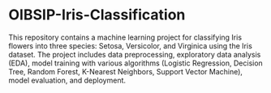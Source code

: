 # OIBSIP-Iris-Classification
This repository contains a machine learning project for classifying Iris flowers into three species: Setosa, Versicolor, and Virginica using the Iris dataset. The project includes data preprocessing, exploratory data analysis (EDA), model training with various algorithms (Logistic Regression, Decision Tree, Random Forest, K-Nearest Neighbors, Support Vector Machine), model evaluation, and deployment.
